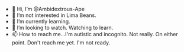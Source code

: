 - 👋 Hi, I’m @Ambidextrous-Ape
- 👀 I’m not interested in Lima Beans. 
- 🌱 I’m currently learning.
- 💞️ I’m looking to watch. Watching to learn.
- 📫 How to reach me...I'm autistic and incognito. Not really. On either point. Don't reach me yet. I'm not ready.

<!---
Ambidextrous-Ape/Ambidextrous-Ape is a ✨ special ✨ repository because its `README.md` (this file) appears on your GitHub profile.
You can click the Preview link to take a look at your changes.
--->

